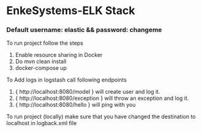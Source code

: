 # EnkeSystems-ELK Stack

### Default username: elastic && password: changeme

To run project follow the steps

1. Enable resource sharing in Docker
2. Do mvn clean install
3. docker-compose up

To Add logs in logstash call following endpoints

1. { http://localhost:8080/model } will create user and log it.
2. { http://localhost:8080/exception } will throw an exception and log it.
3. { http://localhost:8080/hello } will ping with you

To run project (locally)
make sure that you have changed the destination to localhost
in logback.xml file